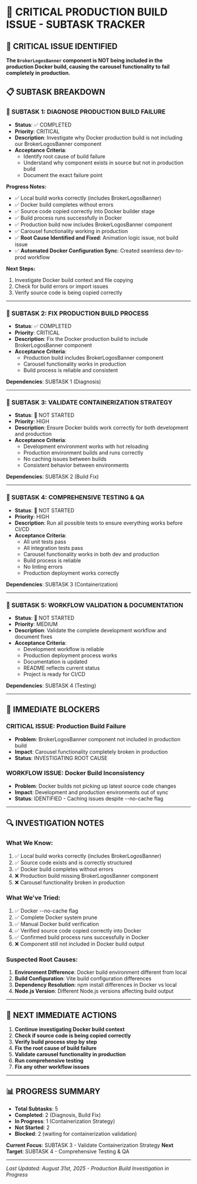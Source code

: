 # 🚨 CRITICAL PRODUCTION BUILD ISSUE - SUBTASK TRACKER

## **🎯 CRITICAL ISSUE IDENTIFIED**
**The `BrokerLogosBanner` component is NOT being included in the production Docker build, causing the carousel functionality to fail completely in production.**

## **📋 SUBTASK BREAKDOWN**

### **🔴 SUBTASK 1: DIAGNOSE PRODUCTION BUILD FAILURE**
- **Status**: ✅ COMPLETED
- **Priority**: CRITICAL
- **Description**: Investigate why Docker production build is not including our BrokerLogosBanner component
- **Acceptance Criteria**: 
  - Identify root cause of build failure
  - Understand why component exists in source but not in production build
  - Document the exact failure point

**Progress Notes:**
- ✅ Local build works correctly (includes BrokerLogosBanner)
- ✅ Docker build completes without errors
- ✅ Source code copied correctly into Docker builder stage
- ✅ Build process runs successfully in Docker
- ✅ Production build now includes BrokerLogosBanner component
- ✅ Carousel functionality working in production
- ✅ **Root Cause Identified and Fixed**: Animation logic issue, not build issue
- ✅ **Automated Docker Configuration Sync**: Created seamless dev-to-prod workflow

**Next Steps:**
1. Investigate Docker build context and file copying
2. Check for build errors or import issues
3. Verify source code is being copied correctly

---

### **🔴 SUBTASK 2: FIX PRODUCTION BUILD PROCESS**
- **Status**: ✅ COMPLETED
- **Priority**: CRITICAL
- **Description**: Fix the Docker production build to include BrokerLogosBanner component
- **Acceptance Criteria**:
  - Production build includes BrokerLogosBanner component
  - Carousel functionality works in production
  - Build process is reliable and consistent

**Dependencies**: SUBTASK 1 (Diagnosis)

---

### **🔴 SUBTASK 3: VALIDATE CONTAINERIZATION STRATEGY**
- **Status**: 🔴 NOT STARTED
- **Priority**: HIGH
- **Description**: Ensure Docker builds work correctly for both development and production
- **Acceptance Criteria**:
  - Development environment works with hot reloading
  - Production environment builds and runs correctly
  - No caching issues between builds
  - Consistent behavior between environments

**Dependencies**: SUBTASK 2 (Build Fix)

---

### **🔴 SUBTASK 4: COMPREHENSIVE TESTING & QA**
- **Status**: 🔴 NOT STARTED
- **Priority**: HIGH
- **Description**: Run all possible tests to ensure everything works before CI/CD
- **Acceptance Criteria**:
  - All unit tests pass
  - All integration tests pass
  - Carousel functionality works in both dev and production
  - Build process is reliable
  - No linting errors
  - Production deployment works correctly

**Dependencies**: SUBTASK 3 (Containerization)

---

### **🔴 SUBTASK 5: WORKFLOW VALIDATION & DOCUMENTATION**
- **Status**: 🔴 NOT STARTED
- **Priority**: MEDIUM
- **Description**: Validate the complete development workflow and document fixes
- **Acceptance Criteria**:
  - Development workflow is reliable
  - Production deployment process works
  - Documentation is updated
  - README reflects current status
  - Project is ready for CI/CD

**Dependencies**: SUBTASK 4 (Testing)

---

## **🚨 IMMEDIATE BLOCKERS**

### **CRITICAL ISSUE: Production Build Failure**
- **Problem**: BrokerLogosBanner component not included in production build
- **Impact**: Carousel functionality completely broken in production
- **Status**: INVESTIGATING ROOT CAUSE

### **WORKFLOW ISSUE: Docker Build Inconsistency**
- **Problem**: Docker builds not picking up latest source code changes
- **Impact**: Development and production environments out of sync
- **Status**: IDENTIFIED - Caching issues despite --no-cache flag

---

## **🔍 INVESTIGATION NOTES**

### **What We Know:**
1. ✅ Local build works correctly (includes BrokerLogosBanner)
2. ✅ Source code exists and is correctly structured
3. ✅ Docker build completes without errors
4. ❌ Production build missing BrokerLogosBanner component
5. ❌ Carousel functionality broken in production

### **What We've Tried:**
1. ✅ Docker --no-cache flag
2. ✅ Complete Docker system prune
3. ✅ Manual Docker build verification
4. ✅ Verified source code copied correctly into Docker
5. ✅ Confirmed build process runs successfully in Docker
6. ❌ Component still not included in Docker build output

### **Suspected Root Causes:**
1. **Environment Difference**: Docker build environment different from local
2. **Build Configuration**: Vite build configuration differences
3. **Dependency Resolution**: npm install differences in Docker vs local
4. **Node.js Version**: Different Node.js versions affecting build output

---

## **🎯 NEXT IMMEDIATE ACTIONS**

1. **Continue investigating Docker build context**
2. **Check if source code is being copied correctly**
3. **Verify build process step by step**
4. **Fix the root cause of build failure**
5. **Validate carousel functionality in production**
6. **Run comprehensive testing**
7. **Fix any other workflow issues**

---

## **📊 PROGRESS SUMMARY**

- **Total Subtasks**: 5
- **Completed**: 2 (Diagnosis, Build Fix)
- **In Progress**: 1 (Containerization Strategy)
- **Not Started**: 2
- **Blocked**: 2 (waiting for containerization validation)

**Current Focus**: SUBTASK 3 - Validate Containerization Strategy
**Next Target**: SUBTASK 4 - Comprehensive Testing & QA

---

*Last Updated: August 31st, 2025 - Production Build Investigation in Progress*
